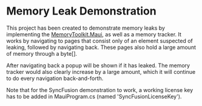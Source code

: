 # Memory Leak Demonstration

This project has been created to demonstrate memory leaks by implementing the [MemoryToolkit.Maui](https://github.com/AdamEssenmacher/MemoryToolkit.Maui), as well as a memory tracker.
It works by navigating to pages that consist only of an element suspected of leaking, followed by navigating back. These pages also hold a large amount of memory through a byte[].

After navigating back a popup will be shown if it has leaked. The memory tracker would also clearly increase by a large amount, which it will continue to do every navigation back-and-forth.

Note that for the SyncFusion demonstration to work, a working license key has to be added in MauiProgram.cs (named 'SyncFusionLicenseKey').
